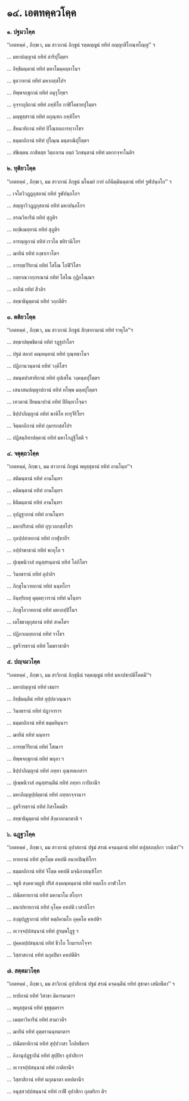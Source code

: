 <h1>๑๔. เอตทคฺควโคฺค</h1>
<h3>๑. ปฐมวโคฺค</h3>
<p> ‘‘เอตทคฺคํ  , ภิกฺขเว, มม สาวกานํ ภิกฺขูนํ รตฺตญฺญูนํ ยทิทํ อญฺญาสิโกณฺฑโญฺญ’’ ฯ</p>


<p> … มหาปญฺญานํ ยทิทํ สาริปุโตฺตฯ</p>


<p> … อิทฺธิมนฺตานํ ยทิทํ มหาโมคฺคลฺลาโนฯ</p>


<p> … ธุตวาทานํ  ยทิทํ มหากสฺสโปฯ</p>


<p> … ทิพฺพจกฺขุกานํ ยทิทํ อนุรุโทฺธฯ</p>


<p> … อุจฺจากุลิกานํ ยทิทํ ภทฺทิโย กาฬิโคธายปุโตฺตฯ</p>


<p> … มญฺชุสฺสรานํ ยทิทํ ลกุณฺฑก  ภทฺทิโยฯ</p>


<p> … สีหนาทิกานํ  ยทิทํ ปิโณฺฑลภารทฺวาโชฯ</p>


<p> … ธมฺมกถิกานํ ยทิทํ ปุโณฺณ มนฺตาณิปุโตฺตฯ</p>


<p> … สํขิเตฺตน ภาสิตสฺส วิตฺถาเรน อตฺถํ วิภชนฺตานํ ยทิทํ มหากจฺจาโนติฯ</p>

</p>


<h3>๒. ทุติยวโคฺค</h3>
<p> ‘‘เอตทคฺคํ  , ภิกฺขเว, มม สาวกานํ ภิกฺขูนํ มโนมยํ กายํ อภินิมฺมินนฺตานํ ยทิทํ จูฬปนฺถโก’’ ฯ</p>


<p> … เจโตวิวฎฺฎกุสลานํ ยทิทํ จูฬปนฺถโกฯ</p>


<p> … สญฺญาวิวฎฺฎกุสลานํ ยทิทํ มหาปนฺถโกฯ</p>


<p> … อรณวิหารีนํ ยทิทํ สุภูติฯ</p>


<p> … ทกฺขิเณยฺยานํ ยทิทํ สุภูติฯ</p>


<p> … อารญฺญกานํ ยทิทํ เรวโต ขทิรวนิโยฯ</p>


<p> … ฌายีนํ ยทิทํ กงฺขาเรวโตฯ</p>


<p> … อารทฺธวีริยานํ ยทิทํ โสโณ โกฬิวิโสฯ</p>


<p> … กลฺยาณวากฺกรณานํ ยทิทํ โสโณ กุฎิกโณฺณฯ</p>


<p> … ลาภีนํ ยทิทํ สีวลิฯ</p>


<p> … สทฺธาธิมุตฺตานํ ยทิทํ วกฺกลีติฯ</p>

</p>


<h3>๓. ตติยวโคฺค</h3>
<p> ‘‘เอตทคฺคํ , ภิกฺขเว, มม สาวกานํ ภิกฺขูนํ สิกฺขากามานํ ยทิทํ  ราหุโล’’ฯ</p>


<p> … สทฺธาปพฺพชิตานํ  ยทิทํ รฎฺฐปาโลฯ</p>


<p> … ปฐมํ สลากํ คณฺหนฺตานํ ยทิทํ กุณฺฑธาโนฯ</p>


<p> … ปฎิภานวนฺตานํ ยทิทํ วงฺคีโสฯ</p>


<p> … สมนฺตปาสาทิกานํ ยทิทํ อุปเสโน วงฺคนฺตปุโตฺตฯ</p>


<p> … เสนาสนปญฺญาปกานํ ยทิทํ ทโพฺพ มลฺลปุโตฺตฯ</p>


<p> … เทวตานํ ปิยมนาปานํ ยทิทํ ปิลินฺทวโจฺฉฯ</p>


<p> … ขิปฺปาภิญฺญานํ ยทิทํ พาหิโย ทารุจีริโยฯ</p>


<p> … จิตฺตกถิกานํ ยทิทํ กุมารกสฺสโปฯ</p>


<p> … ปฎิสมฺภิทาปตฺตานํ ยทิทํ มหาโกฎฺฐิโตติ ฯ</p>

</p>


<h3>๔. จตุตฺถวโคฺค</h3>
<p> ‘‘เอตทคฺคํ, ภิกฺขเว, มม สาวกานํ ภิกฺขูนํ พหุสฺสุตานํ ยทิทํ อานโนฺท’’ฯ</p>


<p> … สติมนฺตานํ  ยทิทํ อานโนฺทฯ</p>


<p> … คติมนฺตานํ  ยทิทํ อานโนฺทฯ</p>


<p> … ธิติมนฺตานํ ยทิทํ อานโนฺทฯ</p>


<p> … อุปฎฺฐากานํ ยทิทํ อานโนฺทฯ</p>


<p> … มหาปริสานํ ยทิทํ อุรุเวลกสฺสโปฯ</p>


<p> … กุลปฺปสาทกานํ ยทิทํ กาฬุทายีฯ</p>


<p> … อปฺปาพาธานํ ยทิทํ พากุโล ฯ</p>


<p> … ปุเพฺพนิวาสํ อนุสฺสรนฺตานํ ยทิทํ โสภิโตฯ</p>


<p> … วินยธรานํ ยทิทํ อุปาลิฯ</p>


<p> … ภิกฺขุโนวาทกานํ  ยทิทํ นนฺทโกฯ</p>


<p> … อินฺทฺริเยสุ คุตฺตทฺวารานํ ยทิทํ นโนฺทฯ</p>


<p> … ภิกฺขุโอวาทกานํ ยทิทํ มหากปฺปิโนฯ</p>


<p> … เตโชธาตุกุสลานํ ยทิทํ สาคโตฯ</p>


<p> … ปฎิภาเนยฺยกานํ ยทิทํ ราโธฯ</p>


<p> … ลูขจีวรธรานํ  ยทิทํ โมฆราชาติฯ</p>

</p>


<h3>๕. ปญฺจมวโคฺค</h3>
<p> ‘‘เอตทคฺคํ , ภิกฺขเว, มม สาวิกานํ ภิกฺขุนีนํ รตฺตญฺญูนํ ยทิทํ มหาปชาปติโคตมี’’ฯ</p>


<p> … มหาปญฺญานํ ยทิทํ เขมาฯ</p>


<p> … อิทฺธิมนฺตีนํ ยทิทํ อุปฺปลวณฺณาฯ</p>


<p> … วินยธรานํ ยทิทํ ปฎาจาราฯ</p>


<p> … ธมฺมกถิกานํ ยทิทํ ธมฺมทินฺนาฯ</p>


<p> … ฌายีนํ ยทิทํ นนฺทาฯ</p>


<p> … อารทฺธวีริยานํ ยทิทํ โสณาฯ</p>


<p> … ทิพฺพจกฺขุกานํ ยทิทํ พกุลา ฯ</p>


<p> … ขิปฺปาภิญฺญานํ ยทิทํ ภทฺทา กุณฺฑลเกสาฯ</p>


<p> … ปุเพฺพนิวาสํ อนุสฺสรนฺตีนํ ยทิทํ ภทฺทา กาปิลานีฯ</p>


<p> … มหาภิญฺญปฺปตฺตานํ ยทิทํ ภทฺทกจฺจานาฯ</p>


<p> … ลูขจีวรธรานํ ยทิทํ กิสาโคตมีฯ</p>


<p> … สทฺธาธิมุตฺตานํ  ยทิทํ สิงฺคาลกมาตาติ ฯ</p>

</p>


<h3>๖. ฉฎฺฐวโคฺค</h3>
<p> ‘‘เอตทคฺคํ , ภิกฺขเว, มม สาวกานํ อุปาสกานํ ปฐมํ สรณํ คจฺฉนฺตานํ ยทิทํ  ตปุสฺสภลฺลิกา  วาณิชา’’ฯ</p>


<p> … ทายกานํ ยทิทํ สุทโตฺต คหปติ อนาถปิณฺฑิโกฯ</p>


<p> … ธมฺมกถิกานํ ยทิทํ จิโตฺต คหปติ มจฺฉิกาสณฺฑิโกฯ</p>


<p> … จตูหิ สงฺคหวตฺถูหิ ปริสํ สงฺคณฺหนฺตานํ ยทิทํ หตฺถโก อาฬวโกฯ</p>


<p> … ปณีตทายกานํ ยทิทํ มหานาโม สโกฺกฯ</p>


<p> … มนาปทายกานํ ยทิทํ อุโคฺค คหปติ เวสาลิโกฯ</p>


<p> … สงฺฆุปฎฺฐากานํ ยทิทํ หตฺถิคามโก อุคฺคโต คหปติฯ</p>


<p> … อเวจฺจปฺปสนฺนานํ ยทิทํ สูรมฺพโฎฺฐ ฯ</p>


<p> … ปุคฺคลปฺปสนฺนานํ ยทิทํ ชีวโก โกมารภโจฺจฯ</p>


<p> … วิสฺสาสกานํ  ยทิทํ นกุลปิตา คหปตีติฯ</p>

</p>


<h3>๗. สตฺตมวโคฺค</h3>
<p> ‘‘เอตทคฺคํ , ภิกฺขเว, มม สาวิกานํ อุปาสิกานํ ปฐมํ สรณํ คจฺฉนฺตีนํ ยทิทํ สุชาตา เสนิยธีตา’’ ฯ</p>


<p> … ทายิกานํ ยทิทํ วิสาขา มิคารมาตาฯ</p>


<p> … พหุสฺสุตานํ ยทิทํ ขุชฺชุตฺตราฯ</p>


<p> … เมตฺตาวิหารีนํ ยทิทํ สามาวตีฯ</p>


<p> … ฌายีนํ ยทิทํ อุตฺตรานนฺทมาตาฯ</p>


<p> … ปณีตทายิกานํ ยทิทํ สุปฺปวาสา โกลิยธีตาฯ</p>


<p> … คิลานุปฎฺฐากีนํ  ยทิทํ สุปฺปิยา อุปาสิกาฯ</p>


<p> … อเวจฺจปฺปสนฺนานํ ยทิทํ กาติยานีฯ</p>


<p> … วิสฺสาสิกานํ ยทิทํ นกุลมาตา คหปตานีฯ</p>


<p> … อนุสฺสวปฺปสนฺนานํ ยทิทํ กาฬี อุปาสิกา กุลฆริกา  ติฯ</p>

</p>

</p>





